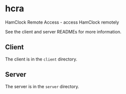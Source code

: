 # hcra
HamClock Remote Access - access HamClock remotely

See the client and server READMEs for more information.

## Client
The client is in the `client` directory.

## Server
The server is in the `server` directory.
